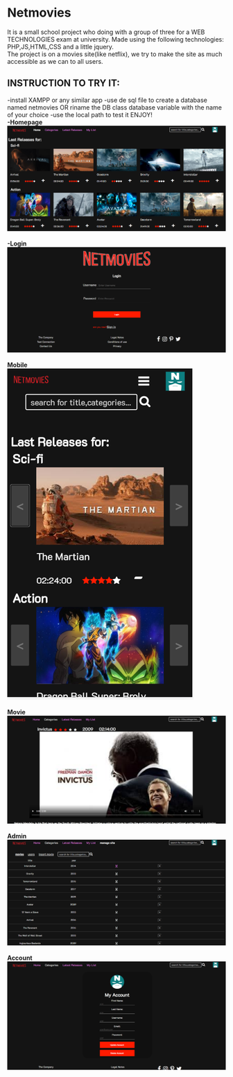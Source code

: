 # Netmovies
It is a small school project who doing with a group of three for a WEB TECHNOLOGIES exam at university.
Made using the following technologies: PHP,JS,HTML,CSS and a little jquery.<br>
The project is on a movies site(like netflix), we try to make the site as much accessible as we can to all users.<br>
## INSTRUCTION TO TRY IT:
-install XAMPP or any similar app
-use de sql file to create a database named netmovies OR riname the DB class database variable with the name of your choice
-use the local path to test it
ENJOY!
<br><b> -Homepage </b><br>
![Alt text](https://github.com/ElMurte/ImagesPresentation/blob/master/home.PNG?raw=true "Home")<br>
<br><b> -Login </b><br>
![Alt text](https://github.com/ElMurte/ImagesPresentation/blob/master/login.PNG?raw=true "Login")<br>
<br><b>Mobile </b><br>
![Alt text](https://github.com/ElMurte/ImagesPresentation/blob/master/mobile.PNG?raw=true "Mobile")<br>
<br><b>Movie </b><br>
![Alt text](https://github.com/ElMurte/ImagesPresentation/blob/master/movieview.PNG?raw=true "Movie")<br>
<br><b>Admin </b><br>
![Alt text](https://github.com/ElMurte/ImagesPresentation/blob/master/admin%20mangae%20movies.PNG?raw=true "Admin")<br>
<br><b>Account </b><br>
![Alt text](https://github.com/ElMurte/ImagesPresentation/blob/master/account.PNG?raw=true "User")<br>
